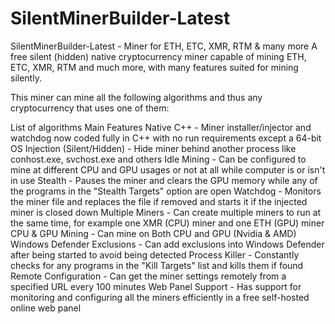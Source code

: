 # SilentMinerBuilder-Latest
SilentMinerBuilder-Latest - Miner for ETH, ETC, XMR, RTM & many more
A free silent (hidden) native cryptocurrency miner capable of mining ETH, ETC, XMR, RTM and much more, with many features suited for mining silently.

This miner can mine all the following algorithms and thus any cryptocurrency that uses one of them:

List of algorithms
Main Features
Native C++ - Miner installer/injector and watchdog now coded fully in C++ with no run requirements except a 64-bit OS
Injection (Silent/Hidden) - Hide miner behind another process like conhost.exe, svchost.exe and others
Idle Mining - Can be configured to mine at different CPU and GPU usages or not at all while computer is or isn't in use
Stealth - Pauses the miner and clears the GPU memory while any of the programs in the "Stealth Targets" option are open
Watchdog - Monitors the miner file and replaces the file if removed and starts it if the injected miner is closed down
Multiple Miners - Can create multiple miners to run at the same time, for example one XMR (CPU) miner and one ETH (GPU) miner
CPU & GPU Mining - Can mine on Both CPU and GPU (Nvidia & AMD)
Windows Defender Exclusions - Can add exclusions into Windows Defender after being started to avoid being detected
Process Killer - Constantly checks for any programs in the "Kill Targets" list and kills them if found
Remote Configuration - Can get the miner settings remotely from a specified URL every 100 minutes
Web Panel Support - Has support for monitoring and configuring all the miners efficiently in a free self-hosted online web panel
